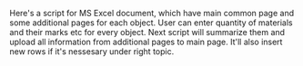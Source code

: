 Here's a script for MS Excel document, which have main common page and some additional pages for each object. User can enter quantity of materials and their marks etc for every object. Next script will summarize them and upload all information from additional pages to main page. It'll also insert new rows if it's nessesary under right topic.
